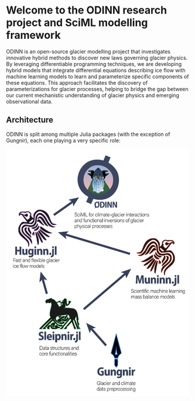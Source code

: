 # Welcome to the ODINN research project and SciML modelling framework

ODINN is an open-source glacier modelling project that investigates innovative hybrid methods to discover new laws governing glacier physics. 
By leveraging differentiable programming techniques, we are developing hybrid models that integrate differential equations describing ice flow with machine learning models to learn and parameterize specific components of these equations. 
This approach facilitates the discovery of parameterizations for glacier processes, helping to bridge the gap between our current mechanistic understanding of glacier physics and emerging observational data.

## Architecture

ODINN is split among multiple Julia packages (with the exception of Gungnir), each one playing a very specific role:

<img src="https://github.com/ODINN-SciML/.github/blob/main/ODINN_architecture.png" width="500">
